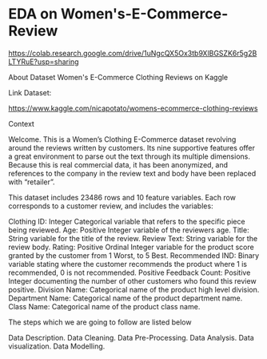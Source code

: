 # EDA on Women's-E-Commerce-Review


https://colab.research.google.com/drive/1uNgcQX5Ox3tb9XlBGSZK6r5g2BLTYRuE?usp=sharing


About Dataset
Women's E-Commerce Clothing Reviews on Kaggle

Link Dataset:

https://www.kaggle.com/nicapotato/womens-ecommerce-clothing-reviews

Context

Welcome. This is a Women’s Clothing E-Commerce dataset revolving around the reviews written by customers. Its nine supportive features offer a great environment to parse out the text through its multiple dimensions. Because this is real commercial data, it has been anonymized, and references to the company in the review text and body have been replaced with “retailer”.



This dataset includes 23486 rows and 10 feature variables. Each row corresponds to a customer review, and includes the variables:

Clothing ID: Integer Categorical variable that refers to the specific piece being reviewed.
Age: Positive Integer variable of the reviewers age.
Title: String variable for the title of the review.
Review Text: String variable for the review body.
Rating: Positive Ordinal Integer variable for the product score granted by the customer from 1 Worst, to 5 Best.
Recommended IND: Binary variable stating where the customer recommends the product where 1 is recommended, 0 is not recommended.
Positive Feedback Count: Positive Integer documenting the number of other customers who found this review positive.
Division Name: Categorical name of the product high level division.
Department Name: Categorical name of the product department name.
Class Name: Categorical name of the product class name.



The steps which we are going to follow are listed below

Data Description.
Data Cleaning.
Data Pre-Processing.
Data Analysis.
Data visualization.
Data Modelling.
